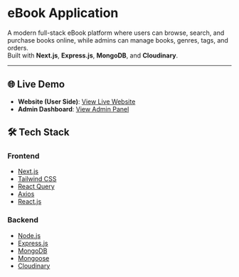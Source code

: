 # eBook Application

A modern full-stack eBook platform where users can browse, search, and purchase books online, while admins can manage books, genres, tags, and orders.  
Built with **Next.js**, **Express.js**, **MongoDB**, and **Cloudinary**.

---

## 🌐 Live Demo

- **Website (User Side)**: [View Live Website](https://e-book-application-five.vercel.app)  
- **Admin Dashboard**: [View Admin Panel](https://e-book-application-admin.vercel.app)  


## 🛠️ Tech Stack

### **Frontend**
- [Next.js](https://nextjs.org/)
- [Tailwind CSS](https://tailwindcss.com/)
- [React Query](https://tanstack.com/query/latest)
- [Axios](https://axios-http.com/)
- [React.js](https://react.dev)

### **Backend**
- [Node.js](https://nodejs.org/)
- [Express.js](https://expressjs.com/)
- [MongoDB](https://www.mongodb.com/)
- [Mongoose](https://mongoosejs.com/)
- [Cloudinary](https://cloudinary.com/)
